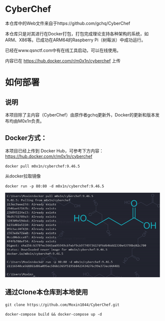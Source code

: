 # CyberChef

本仓库中的Web文件来自于https://github.com/gchq/CyberChef

本仓库只是对其进行在Docker打包，打包完成理论支持各种架构的系统，如ARM、X86等。已成功在ARM64的Raspberry Pi（树莓派）中成功运行。

已经在www.qsnctf.com中有在线工具启动，可以在线使用。

内容已在 https://hub.docker.com/r/m0x1n/cyberchef 上传

# 如何部署
## 说明
本项目除了主内容（CyberChef）由原作者gchq更新外，Docker的更新和版本发布均由M0x1n负责。
## Docker方式：
本项目已经上传到 Docker Hub，可参考下方内容：<br>
   https://hub.docker.com/r/m0x1n/cyberchef

`docker pull m0x1n/cyberchef:9.46.5`

从docker拉取镜像

`docker run -p 80:80 -d m0x1n/cyberchef:9.46.5`

![eg](https://github.com/Moxin1044/CyberChef/blob/main/eg.png)

## 通过Clone本仓库到本地使用
`git clone https://github.com/Moxin1044/CyberChef.git`

`docker-compose build && docker-compose up -d`

